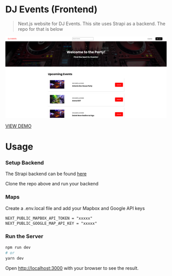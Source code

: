 # DJ Events (Frontend)

> Next.js website for DJ Events. This site uses Strapi as a backend. The repo for that is below

![DJ Events](/public/images/screen.png 'DJ Events')

[VIEW DEMO]()

# Usage

### Setup Backend

The Strapi backend can be found [here](https://github.com/MagicPojska/next-dj-events-backend)

Clone the repo above and run your backend

### Maps

Create a .env.local file and add your Mapbox and Google API keys

```
NEXT_PUBLIC_MAPBOX_API_TOKEN = "xxxxx"
NEXT_PUBLIC_GOOGLE_MAP_API_KEY = "xxxxx"
```

### Run the Server

```bash
npm run dev
# or
yarn dev
```

Open [http://localhost:3000](http://localhost:3000) with your browser to see the result.
